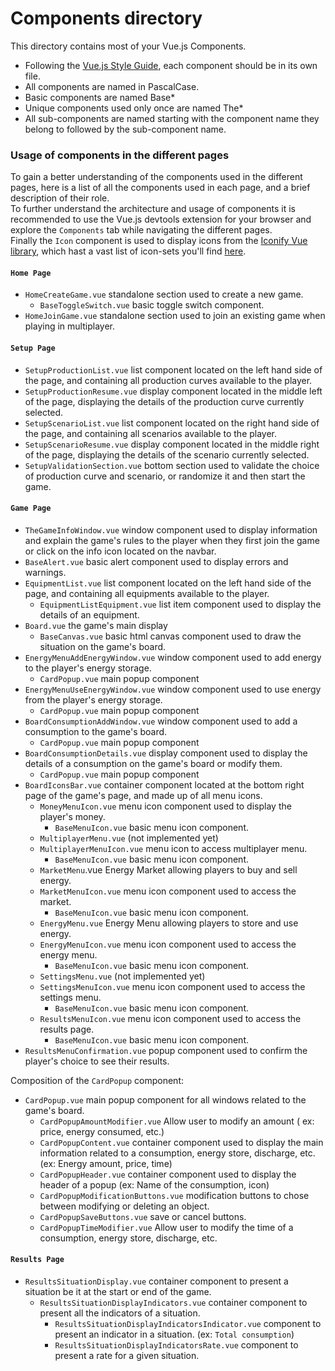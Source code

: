 # Components directory
This directory contains most of your Vue.js Components.  
- Following the [Vue.js Style Guide](https://vuejs.org/v2/style-guide/), each component should be in its own file.  
- All components are named in PascalCase.
- Basic components are named Base*
- Unique components used only once are named The*
- All sub-components are named starting with the component name they belong to followed by the sub-component name.  

### Usage of components in the different pages
To gain a better understanding of the components used in the different pages, here is a list of all the components used in each page, and a brief description of their role.  
To further understand the architecture and usage of components it is recommended to use the Vue.js devtools extension for your browser and explore the `Components` tab while navigating the different pages.  
Finally the `Icon` component is  used to display icons from the [Iconify Vue library](https://docs.iconify.design/icon-components/vue/), which hast a vast list of icon-sets you'll find [here](https://icon-sets.iconify.design/).  
#### `Home Page`
- `HomeCreateGame.vue` standalone section used to create a new game.
  - `BaseToggleSwitch.vue` basic toggle switch component.
- `HomeJoinGame.vue` standalone section used to join an existing game when playing in multiplayer.  


#### `Setup Page`
- `SetupProductionList.vue` list component located on the left hand side of the page, and containing all production curves available to the player.
- `SetupProductionResume.vue` display component located in the middle left of the page, displaying the details of the production curve currently selected.  
- `SetupScenarioList.vue` list component located on the right hand side of the page, and containing all scenarios available to the player.  
- `SetupScenarioResume.vue` display component located in the middle right of the page, displaying the details of the scenario currently selected.
- `SetupValidationSection.vue` bottom section used to validate the choice of production curve and scenario, or randomize it and then start the game.

#### `Game Page`
- `TheGameInfoWindow.vue` window component used to display information and explain the game's rules to the player when they first join the game or click on the info icon located on the navbar.
- `BaseAlert.vue` basic alert component used to display errors and warnings.
- `EquipmentList.vue` list component located on the left hand side of the page, and containing all equipments available to the player.
  - `EquipmentListEquipment.vue` list item component used to display the details of an equipment.
- `Board.vue` the game's main display
  - `BaseCanvas.vue` basic html canvas component used to draw the situation on the game's board.
- `EnergyMenuAddEnergyWindow.vue` window component used to add energy to the player's energy storage.
  - `CardPopup.vue` main popup component
- `EnergyMenuUseEnergyWindow.vue` window component used to use energy from the player's energy storage.
  - `CardPopup.vue` main popup component
- `BoardConsumptionAddWindow.vue` window component used to add a consumption to the game's board.
  - `CardPopup.vue` main popup component
- `BoardConsumptionDetails.vue` display component used to display the details of a consumption on the game's board or modify them.
  - `CardPopup.vue` main popup component
- `BoardIconsBar.vue` container component located at the bottom right page of the game's page, and made up of all menu icons.
  - `MoneyMenuIcon.vue` menu icon component used to display the player's money.
    - `BaseMenuIcon.vue` basic menu icon component.
  - `MultiplayerMenu.vue`  (not implemented yet)
  - `MultiplayerMenuIcon.vue` menu icon to access multiplayer menu.
    - `BaseMenuIcon.vue` basic menu icon component.
  - `MarketMenu`.vue Energy Market allowing players to buy and sell energy.
  - `MarketMenuIcon.vue` menu icon component used to access the market.
    - `BaseMenuIcon.vue` basic menu icon component.
  - `EnergyMenu.vue` Energy Menu allowing players to store and use energy.
  - `EnergyMenuIcon.vue` menu icon component used to access the energy menu.
    - `BaseMenuIcon.vue` basic menu icon component.
  - `SettingsMenu.vue` (not implemented yet)
  - `SettingsMenuIcon.vue` menu icon component used to access the settings menu.
    - `BaseMenuIcon.vue` basic menu icon component.
  - `ResultsMenuIcon.vue` menu icon component used to access the results page.
    - `BaseMenuIcon.vue` basic menu icon component.
- `ResultsMenuConfirmation.vue` popup component used to confirm the player's choice to see their results.

Composition of the `CardPopup` component:

- `CardPopup.vue` main popup component for all windows related to the game's board.
  - `CardPopupAmountModifier.vue` Allow user to modify an amount ( ex: price, energy consumed, etc.)
  - `CardPopupContent.vue` container component used to display the main information related to a consumption, energy store, discharge, etc. (ex: Energy amount, price, time)
  - `CardPopupHeader.vue` container component used to display the header of a popup (ex: Name of the consumption, icon)
  - `CardPopupModificationButtons.vue` modification buttons to chose between modifying or deleting an object.
  - `CardPopupSaveButtons.vue` save or cancel buttons.
  - `CardPopupTimeModifier.vue` Allow user to modify the time of a consumption, energy store, discharge, etc.

#### `Results Page`
- `ResultsSituationDisplay.vue` container component to present a situation be it at the start or end of the game.
  - `ResultsSituationDisplayIndicators.vue` container component to present all the indicators of a situation.
    - `ResultsSituationDisplayIndicatorsIndicator.vue` component to present an indicator in a situation. (ex: `Total consumption`)
    - `ResultsSituationDisplayIndicatorsRate.vue` component to present a rate for a given situation.
